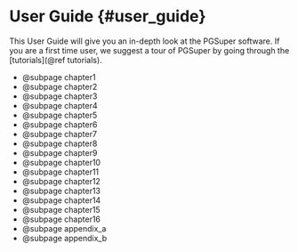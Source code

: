 User Guide {#user_guide}
============

This User Guide will give you an in-depth look at the PGSuper software. If you are a first time user, we suggest a tour of PGSuper by going through the [tutorials](@ref tutorials).


* @subpage chapter1
* @subpage chapter2
* @subpage chapter3
* @subpage chapter4
* @subpage chapter5
* @subpage chapter6
* @subpage chapter7
* @subpage chapter8
* @subpage chapter9
* @subpage chapter10
* @subpage chapter11
* @subpage chapter12
* @subpage chapter13
* @subpage chapter14
* @subpage chapter15
* @subpage chapter16
* @subpage appendix_a
* @subpage appendix_b
